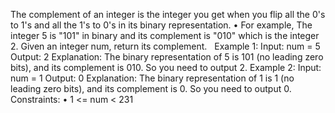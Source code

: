 The complement of an integer is the integer you get when you flip all the 0's to 1's and all the 1's to 0's in its binary representation.
	•	For example, The integer 5 is "101" in binary and its complement is "010" which is the integer 2.
Given an integer num, return its complement.
 
Example 1:
Input: num = 5
Output: 2
Explanation: The binary representation of 5 is 101 (no leading zero bits), and its complement is 010. So you need to output 2.
Example 2:
Input: num = 1
Output: 0
Explanation: The binary representation of 1 is 1 (no leading zero bits), and its complement is 0. So you need to output 0.
 
Constraints:
	•	1 <= num < 231
 
